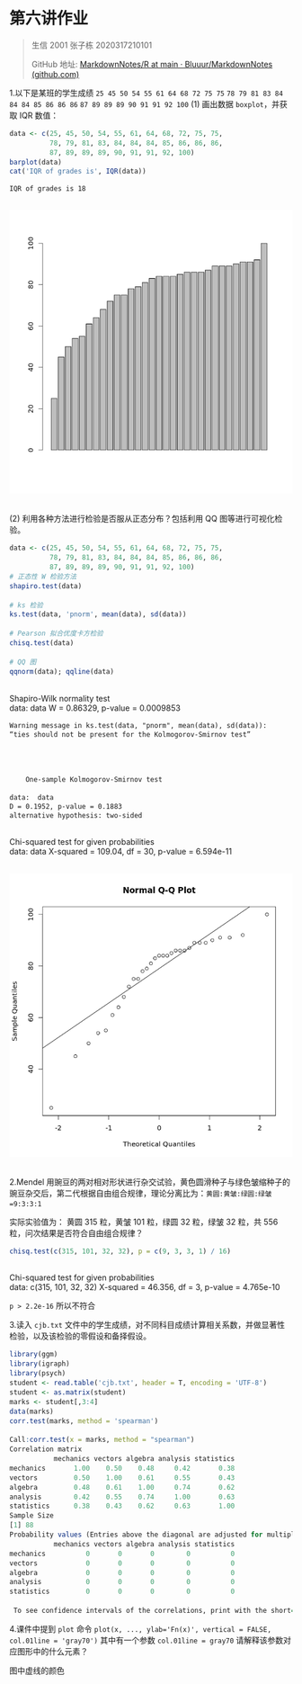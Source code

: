 # 第六讲作业

> 生信 2001 张子栋 2020317210101
>
> GitHub 地址: [MarkdownNotes/R at main · Bluuur/MarkdownNotes (github.com)](https://github.com/Bluuur/MarkdownNotes/tree/main/R)

1.以下是某班的学生成绩
`25 45 50 54 55 61 64 68 72 75 75`
`78 79 81 83 84 84 84 85 86 86 86`
`87 89 89 89 90 91 91 92 100`
(1) 画出数据 `boxplot`，并获取 IQR 数值：


```R
data <- c(25, 45, 50, 54, 55, 61, 64, 68, 72, 75, 75,
          78, 79, 81, 83, 84, 84, 84, 85, 86, 86, 86,
          87, 89, 89, 89, 90, 91, 91, 92, 100)
barplot(data)
cat('IQR of grades is', IQR(data))
```

    IQR of grades is 18


​    
![png](output_1_1.png)
​    


(2) 利用各种方法进行检验是否服从正态分布？包括利用 QQ 图等进行可视化检验。


```R
data <- c(25, 45, 50, 54, 55, 61, 64, 68, 72, 75, 75,
          78, 79, 81, 83, 84, 84, 84, 85, 86, 86, 86,
          87, 89, 89, 89, 90, 91, 91, 92, 100)
# 正态性 W 检验方法
shapiro.test(data)

# ks 检验
ks.test(data, 'pnorm', mean(data), sd(data))

# Pearson 拟合优度卡方检验
chisq.test(data)

# QQ 图
qqnorm(data); qqline(data)
```


​    
​    	Shapiro-Wilk normality test
​    
    data:  data
    W = 0.86329, p-value = 0.0009853



    Warning message in ks.test(data, "pnorm", mean(data), sd(data)):
    “ties should not be present for the Kolmogorov-Smirnov test”




    	One-sample Kolmogorov-Smirnov test
    
    data:  data
    D = 0.1952, p-value = 0.1883
    alternative hypothesis: two-sided




​    
​    	Chi-squared test for given probabilities
​    
    data:  data
    X-squared = 109.04, df = 30, p-value = 6.594e-11




​    
![png](output_3_4.png)
​    


2.Mendel 用豌豆的两对相对形状进行杂交试验，黄色圆滑种子与绿色皱缩种子的豌豆杂交后，第二代根据自由组合规律，理论分离比为：`黄圆:黄皱:绿圆:绿皱=9:3:3:1`

实际实验值为：
黄圆 315 粒，黄皱 101 粒，绿圆 32 粒，绿皱 32 粒，共 556 粒，问次结果是否符合自由组合规律？


```R
chisq.test(c(315, 101, 32, 32), p = c(9, 3, 3, 1) / 16)
```


​    
​    	Chi-squared test for given probabilities
​    
    data:  c(315, 101, 32, 32)
    X-squared = 46.356, df = 3, p-value = 4.765e-10



`p > 2.2e-16` 所以不符合

3.读入 `cjb.txt` 文件中的学生成绩，对不同科目成绩计算相关系数，并做显著性检验，以及该检验的零假设和备择假设。


```R
library(ggm)
library(igraph)
library(psych)
student <- read.table('cjb.txt', header = T, encoding = 'UTF-8')
student <- as.matrix(student)
marks <- student[,3:4]
data(marks)
corr.test(marks, method = 'spearman')

Call:corr.test(x = marks, method = "spearman")
Correlation matrix 
           mechanics vectors algebra analysis statistics
mechanics       1.00    0.50    0.48     0.42       0.38
vectors         0.50    1.00    0.61     0.55       0.43
algebra         0.48    0.61    1.00     0.74       0.62
analysis        0.42    0.55    0.74     1.00       0.63
statistics      0.38    0.43    0.62     0.63       1.00
Sample Size 
[1] 88
Probability values (Entries above the diagonal are adjusted for multiple tests.) 
           mechanics vectors algebra analysis statistics
mechanics          0       0       0        0          0
vectors            0       0       0        0          0
algebra            0       0       0        0          0
analysis           0       0       0        0          0
statistics         0       0       0        0          0

 To see confidence intervals of the correlations, print with the short=FALSE option
```

4.课件中提到 `plot` 命令
`plot(x, ..., ylab='Fn(x)', vertical = FALSE, col.01line = 'gray70')`
其中有一个参数 
`col.01line = gray70`
请解释该参数对应图形中的什么元素？

图中虚线的颜色
